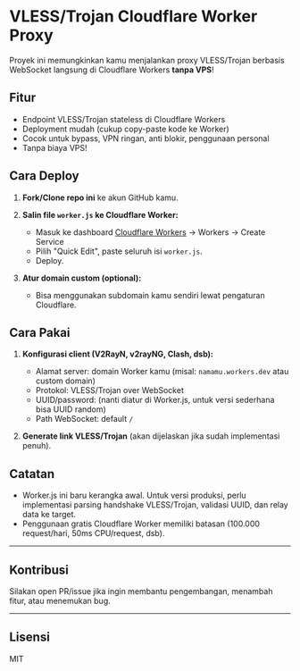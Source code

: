 # VLESS/Trojan Cloudflare Worker Proxy

Proyek ini memungkinkan kamu menjalankan proxy VLESS/Trojan berbasis WebSocket langsung di Cloudflare Workers **tanpa VPS**!

## Fitur
- Endpoint VLESS/Trojan stateless di Cloudflare Workers
- Deployment mudah (cukup copy-paste kode ke Worker)
- Cocok untuk bypass, VPN ringan, anti blokir, penggunaan personal
- Tanpa biaya VPS!

## Cara Deploy

1. **Fork/Clone repo ini** ke akun GitHub kamu.
2. **Salin file `worker.js` ke Cloudflare Worker:**
   - Masuk ke dashboard [Cloudflare Workers](https://dash.cloudflare.com/) → Workers → Create Service
   - Pilih "Quick Edit", paste seluruh isi `worker.js`.
   - Deploy.

3. **Atur domain custom (optional):**
   - Bisa menggunakan subdomain kamu sendiri lewat pengaturan Cloudflare.

## Cara Pakai

1. **Konfigurasi client (V2RayN, v2rayNG, Clash, dsb):**
   - Alamat server: domain Worker kamu (misal: `namamu.workers.dev` atau custom domain)
   - Protokol: VLESS/Trojan over WebSocket
   - UUID/password: (nanti diatur di Worker.js, untuk versi sederhana bisa UUID random)
   - Path WebSocket: default `/`

2. **Generate link VLESS/Trojan** (akan dijelaskan jika sudah implementasi penuh).

## Catatan

- Worker.js ini baru kerangka awal. Untuk versi produksi, perlu implementasi parsing handshake VLESS/Trojan, validasi UUID, dan relay data ke target.
- Penggunaan gratis Cloudflare Worker memiliki batasan (100.000 request/hari, 50ms CPU/request, dsb).

---

## Kontribusi

Silakan open PR/issue jika ingin membantu pengembangan, menambah fitur, atau menemukan bug.

---

## Lisensi

MIT
